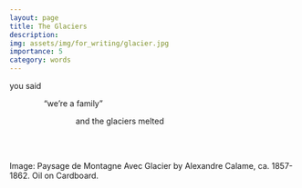 ```yaml
---
layout: page
title: The Glaciers
description: 
img: assets/img/for_writing/glacier.jpg
importance: 5
category: words
---
```


you said

&emsp;&emsp;&emsp;&emsp; “we’re a family”

&emsp;&emsp;&emsp;&emsp;&emsp;&emsp;&emsp;&emsp; and the glaciers melted

<br/><br/>

Image: Paysage de Montagne Avec Glacier by Alexandre Calame, ca. 1857-1862. Oil on Cardboard. 
